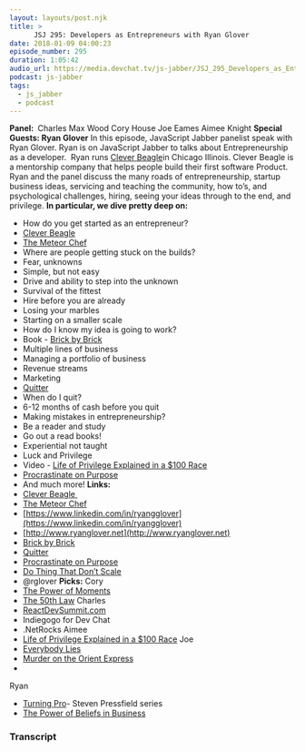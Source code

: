 ```yaml
---
layout: layouts/post.njk
title: >
      JSJ 295: Developers as Entrepreneurs with Ryan Glover
date: 2018-01-09 04:00:23
episode_number: 295
duration: 1:05:42
audio_url: https://media.devchat.tv/js-jabber/JSJ_295_Developers_as_Entrepreneurs_with_Ryan_Glover.mp3
podcast: js-jabber
tags: 
  - js_jabber
  - podcast
---
```


 **Panel:&nbsp;** Charles Max Wood Cory House Joe Eames Aimee Knight **Special Guests: Ryan Glover** In this episode, JavaScript Jabber panelist speak with Ryan Glover. Ryan is on JavaScript Jabber to talks about Entrepreneurship as a developer.&nbsp; Ryan runs [Clever Beagle](https://cleverbeagle.com)in Chicago Illinois. Clever Beagle is a mentorship company that helps people build their first software Product. Ryan and the panel discuss the many roads of entrepreneurship, startup business ideas, servicing and teaching the community, how to’s, and psychological challenges, hiring, seeing your ideas through to the end, and privilege. **In particular, we dive pretty deep on:**
- How do you get started as an entrepreneur?
- [Clever Beagle](https://cleverbeagle.com)
- [The Meteor Chef](https://themeteorchef.com)
- Where are people getting stuck on the builds?
- Fear, unknowns
- Simple, but not easy
- Drive and ability to step into the unknown
- Survival of the fittest
- Hire before you are already
- Losing your marbles
- Starting on a smaller scale
- How do I know my idea is going to work?
- Book - [Brick by Brick](https://www.amazon.com/Brick-Rewrote-Innovation-Conquered-Industry/dp/0307951618)
- Multiple lines of business
- Managing a portfolio of business
- Revenue streams
- Marketing
- [Quitter](https://www.amazon.com/Quitter-Jon-Acuff-ebook/dp/B004ZL9TW0/ref=sr_1_1?s=books&ie=UTF8&qid=1515471817&sr=1-1&keywords=Quitter)
- When do I quit?
- 6-12 months of cash before you quit
- Making mistakes in entrepreneurship?
- Be a reader and study
- Go out a read books!
- Experiential not taught
- Luck and Privilege
- Video - [Life of Privilege Explained in a $100 Race](https://www.youtube.com/watch?v=4K5fbQ1-zps)
- [Procrastinate on Purpose](https://www.amazon.com/Procrastinate-Purpose-Permissions-Multiply-Your/dp/0399170634/ref=sr_1_1?s=books&ie=UTF8&qid=1515473313&sr=1-1&keywords=Procrastinate+on+Purpose)
- And much more!
**Links:**
- [Clever Beagle&nbsp;](https://cleverbeagle.com)
- [The Meteor Chef](https://themeteorchef.com)
- [https://www.linkedin.com/in/ryangglover](https://www.linkedin.com/in/ryangglover)
- [http://www.ryanglover.net](http://www.ryanglover.net)
- [Brick by Brick](https://www.amazon.com/Brick-Rewrote-Innovation-Conquered-Industry/dp/0307951618)
- [Quitter](https://www.amazon.com/Quitter-Jon-Acuff-ebook/dp/B004ZL9TW0/ref=sr_1_1?s=books&ie=UTF8&qid=1515471817&sr=1-1&keywords=Quitter)
- [Procrastinate on Purpose](https://www.amazon.com/Procrastinate-Purpose-Permissions-Multiply-Your/dp/0399170634/ref=sr_1_1?s=books&ie=UTF8&qid=1515473313&sr=1-1&keywords=Procrastinate+on+Purpose)
- [Do Thing That Don’t Scale](http://paulgraham.com/ds.html)
- @rglover
**Picks:** Cory
- [The Power of Moments](http://heathbrothers.com/the-power-of-moments/)
- [The 50th Law](https://www.goodreads.com/book/show/6043946-the-50th-law)
Charles
- [ReactDevSummit.com](http://ReactDevSummit.com)
- Indiegogo for Dev Chat
- .NetRocks
Aimee
- [Life of Privilege Explained in a $100 Race](https://www.youtube.com/watch?v=4K5fbQ1-zps)
Joe
- [Everybody Lies](https://www.amazon.com/House-Philosophy-Everybody-Henry-Jacoby/dp/0470316608/ref=sr_1_1_sspa?ie=UTF8&qid=1515473742&sr=8-1-spons&keywords=Everybody+Lies&psc=1)
- [Murder on the Orient Express](http://www.imdb.com/title/tt3402236/)
- 
Ryan
- [Turning Pro](https://www.amazon.com/Turning-Pro-Inner-Power-Create/dp/1936891034/ref=sr_1_1?ie=UTF8&qid=1515474013&sr=8-1&keywords=Turning+Pro)- Steven Pressfield series
- [The Power of Beliefs in Business](https://www.amazon.com/Anarchists-Approach-Beliefs-Business-Zingermans/dp/0989349462/ref=sr_1_1?ie=UTF8&qid=1515474112&sr=8-1&keywords=+The+Power+of+Beliefs+in+Business)


### Transcript


